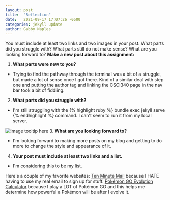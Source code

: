 ```yaml
---
layout: post
title:  "Reflection"
date:   2021-09-17 17:07:26 -0500
categories: jekyll update
author: Gabby Naples
---
```


You must include at least two links and two images in your post. What parts did you struggle with? What parts still do not make sense? What are you looking forward to?
**Make a new post about this assignment:**
1. **What parts were new to you?**
  - Trying to find the pathway through the terminal was a bit of a struggle, but made a lot of sense once I got there. Kind of a similar deal with step one and putting the author tag and linking the CSCI340 page in the nav bar took a bit of fiddling.
2. **What parts did you struggle with?**
  - I'm still struggling with the  {% highlight ruby %} bundle exec jekyll serve {% endhighlight %} command. I can't seem to run it from my local server.

  ![image tooltip here](/assets/images/Error.png)
3. **What are you looking forward to?**
  - I'm looking forward to making more posts on my blog and getting to do more to change the style and appearance of it.
4. **Your post must include at least two links and a list.**
  - I'm considering this to be my list.

  Here's a couple of my favorite websites:
    [Ten Minute Mail][ten-minute-mail] because I HATE having to use my real email to sign up for stuff.
    [Pokémon GO Evolution Calculator][Evolution-Calculator] because I play a LOT of Pokémon GO and this helps me determine how powerful a Pokémon will be after I evolve it.

[ten-minute-mail]: https://10minutemail.com/
[Evolution-Calculator]: https://pokemon.gameinfo.io/en/tools/evolution-calculator
